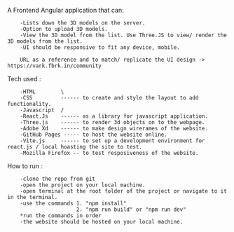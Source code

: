


A Frontend Angular application that can:

        -Lists down the 3D models on the server.
        -Option to upload 3D models.
        -View the 3D model from the list. Use Three.JS to view/ render the 3D models from the list.
        -UI should be responsive to fit any device, mobile.

        URL as a reference and to match/ replicate the UI design -> https://vark.fbrk.in/community 


Tech used :

        -HTML        \
        -CSS         ------ to create and style the layout to add functionality.
        -Javascript  /
        -React.Js    ------ as a library for javascript application.
        -Three.js    ------ to render 3d objects on to the webpage. 
        -Adobe Xd    ------ to make design wirerames of the website.
        -GitHub Pages ----- to host the website online.
        -Vite.js     ------ to set up a development environment for react.js / local hoasting the site to test.
        -Mozilla Firefox -- to test resposiveness of the website.


How to run :
        
        -clone the repo from git
        -open the project on your local machine.
        -open terminal at the root folder of the project or navigate to it in the terminal.
        -use the commands 1. "npm install"          
                          2. "npm run build" or "npm run dev"
        *run the commands in order
        -the website should be hosted on your local machine.
                          

